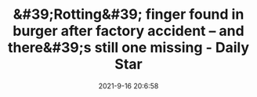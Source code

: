 ---
"title": "&amp;#39;Rotting&amp;#39; finger found in burger after factory accident – and there&amp;#39;s still one missing - Daily Star"
"date": "2021-9-16 20:6:58"
"feed_name": "GOOGLENEWSINDUSTRIAL"
"feed_website": "https://news.google.com/search?q=industrial%2Bincident&hl=en-US&gl=US&ceid=US:en"
"feed_rss": "https://news.google.com/rss/search?q=industrial%2Bincident&hl=en-US&gl=US&ceid=US:en"
"link": "https://www.dailystar.co.uk/news/world-news/rotting-finger-found-burger-after-25004940"
"file": "_posts/2021-1-1-6070b84672c7ea1876e5706453c035c9c77dc09a.md"
"accident": "1"
"drilling": "0"
"dead": "1"
"injured": "0"
---